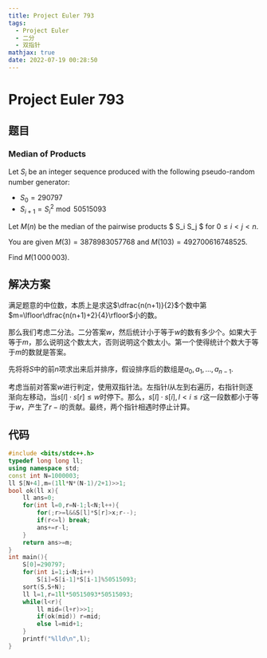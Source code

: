 ```yaml
---
title: Project Euler 793
tags:
  - Project Euler
  - 二分
  - 双指针
mathjax: true
date: 2022-07-19 00:28:50
---
```


<escape><!-- more --></escape>

# Project Euler 793

## 题目

### Median of Products

Let $S_i$ be an integer sequence produced with the following pseudo-random number generator:

- $S_0 = 290797$
- $S_{i+1} = S_i ^2 \bmod 50515093$

Let $M(n)$ be the median of the pairwise products $ S_i S_j $ for $0 \le i \lt j \lt n$.

You are given $M(3) = 3878983057768$ and $M(103) = 492700616748525$.

Find $M(1\,000\,003)$.

## 解决方案

满足题意的中位数，本质上是求这$\dfrac{n(n+1)}{2}$个数中第$m=\lfloor\dfrac{n(n+1)+2}{4}\rfloor$小的数。

那么我们考虑二分法。二分答案$w$，然后统计小于等于$w$的数有多少个。如果大于等于$m$，那么说明这个数太大，否则说明这个数太小。第一个使得统计个数大于等于$m$的数就是答案。

先将将$S$中的前$n$项求出来后并排序，假设排序后的数组是$a_0,a_1,\dots,a_{n-1}$.

考虑当前对答案$w$进行判定，使用双指针法。左指针$l$从左到右遍历，右指针则逐渐向左移动，当$s[l]\cdot s[r]\le w$时停下。那么，$s[l]\cdot s[i],l< i\le r$这一段数都小于等于$w$，产生了$r-l$的贡献。最终，两个指针相遇时停止计算。

## 代码

```C++
#include <bits/stdc++.h>
typedef long long ll;
using namespace std;
const int N=1000003;
ll S[N+4],m=(1ll*N*(N-1)/2+1)>>1;
bool ok(ll x){
    ll ans=0;
    for(int l=0,r=N-1;l<N;l++){
        for(;r>=l&&S[l]*S[r]>x;r--);
        if(r<=l) break;
        ans+=r-l;
    }
    return ans>=m;
}
int main(){
    S[0]=290797;
    for(int i=1;i<N;i++)
        S[i]=S[i-1]*S[i-1]%50515093;
    sort(S,S+N);
    ll l=1,r=1ll*50515093*50515093;
    while(l<r){
        ll mid=(l+r)>>1;
        if(ok(mid)) r=mid;
        else l=mid+1;
    }
    printf("%lld\n",l);
}

```

